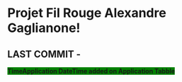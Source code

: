<h1>Projet Fil Rouge Alexandre Gaglianone! </h1>

<h2>LAST COMMIT - </h2>
<strong><span style="background-color: green;">TimeApplication DateTime added on Application Tabble</strong></span>